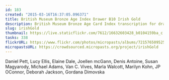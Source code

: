 ```yaml
---
id: 183
created: "2015-03-16T16:37:05.096371"
title: British Museum Bronze Age Index Drawer B10 Irish Gold
description: British Museum Bronze Age Card Index transcription for drawer B10 Irish Gold.
slug: irishGold
thumbnail: https://live.staticflickr.com/7612/16632603428_b0104159ba_c.jpg
tasks: 338
flickrURL: https://www.flickr.com/photos/micropasts/albums/72157650952566428
micropastsURL: https://crowdsourced.micropasts.org/project/irishGold
---
```

Daniel Pett, Lucy Ellis, Elaine Dale, Joellen mcGann, Denis Antoine, Susan Magyarody, Michael Adams, Van C. Vives, Marla Walcott, Marilyn Kohn, JP OConnor, Deborah Jackson, Gordana Dimovska
